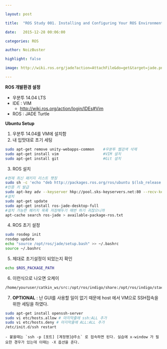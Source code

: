 ```yaml
---

layout: post

title:  "ROS Study 001. Installing and Configuring Your ROS Environment"

date:   2015-12-28 00:06:00

categories: ROS

author: NoizBuster

highlight: false

image: http://wiki.ros.org/jade?action=AttachFile&do=get&target=jade.png

---
```


**ROS 개발환경 설정**

* 우분투 14.04 LTS
* IDE : VIM
	* http://wiki.ros.org/action/login/IDEs#Vim
* ROS : JADE Turtle

**Ubuntu Setup**

1. 우분투 14.04를 VM에 설치함
2. 내 입맛대로 초기 세팅
```bash
sudo apt-get remove unity-webapps-common	#우분투 웹검색 삭제
sudo apt-get install vim					#VIM 설치
sudo apt-get install git					#Git 설치
```
3. ROS 설치
```bash
#현재 최신 패키지 리스트 팻칭
sudo sh -c 'echo "deb http://packages.ros.org/ros/ubuntu $(lsb_release -sc) main" > /etc/apt/sources.list.d/ros-latest.list'
#인증 키 발급
sudo apt-key adv --keyserver hkp://pool.sks-keyservers.net:80 --recv-key 0xB01FA116
#설치
sudo apt-get update
sudo apt-get install ros-jade-desktop-full
#설치 가능한 패키지 목록 저장해두기 매번 하기 귀찮으니까
apt-cache search ros-jade > available-package-ros.txt
```
4. ROS 초기 설정
```bash
sudo rosdep init
rosdep update
echo "source /opt/ros/jade/setup.bash" >> ~/.bashrc
source ~/.bashrc
```
5. 제대로 초기설정이 되었는지 확인
```bash
echo $ROS_PACKAGE_PATH
```
6. 이런식으로 나오면 오케이
```bash
/home/youruser/catkin_ws/src:/opt/ros/indigo/share:/opt/ros/indigo/stacks
```
7. **OPTIONAL** : 난 GUI를 사용할 일이 없기 때문에 host 에서 VM으로 SSH접속을 위한 세팅을 하였다.
```bash
sudo apt-get install openssh-server
sudo vi etc/hosts.allow # 마지막줄에 ssh:ALL 추가
sudo vi etc/hosts.deny # 마지막줄에 ALL:ALL 추가
/etc/init.d/ssh restart
```
	- 붙을때는 `ssh -p [포트] [계정명]@주소` 로 접속하면 된다. 실습에 x-window 가 필요한 경우가 있는데 이때는 -X 옵션을 준다.
